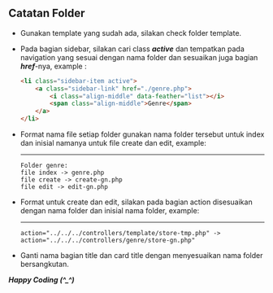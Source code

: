 ## Catatan Folder
  - Gunakan template yang sudah ada, silakan check folder template.
  - Pada bagian sidebar, silakan cari class ***active*** dan tempatkan pada navigation yang sesuai dengan nama folder dan sesuaikan juga bagian ***href***-nya, example : 
    ```html
    <li class="sidebar-item active">
        <a class="sidebar-link" href="./genre.php">
            <i class="align-middle" data-feather="list"></i> 
            <span class="align-middle">Genre</span>
        </a>
    </li>
    ```
  - Format nama file setiap folder gunakan nama folder tersebut untuk index dan inisial namanya untuk file create dan edit, example: 

    ---
        Folder genre: 
        file index -> genre.php
        file create -> create-gn.php
        file edit -> edit-gn.php

  - Format untuk create dan edit, silakan pada bagian action disesuaikan dengan nama folder dan inisial nama folder, example: 
    
    ---
        action="../../../controllers/template/store-tmp.php" -> action="../../../controllers/genre/store-gn.php" 

  - Ganti nama bagian title dan card title dengan menyesuaikan nama folder bersangkutan.

***Happy Coding (^_^)***
